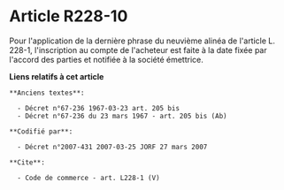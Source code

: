 # Article R228-10

Pour l'application de la dernière phrase du neuvième alinéa de l'article L. 228-1, l'inscription au compte de l'acheteur est
faite à la date fixée par l'accord des parties et notifiée à la société émettrice.

**Liens relatifs à cet article**

	**Anciens textes**:

	  - Décret n°67-236 1967-03-23 art. 205 bis
	  - Décret n°67-236 du 23 mars 1967 - art. 205 bis (Ab)

	**Codifié par**:

	  - Décret n°2007-431 2007-03-25 JORF 27 mars 2007

	**Cite**:

	  - Code de commerce - art. L228-1 (V)

